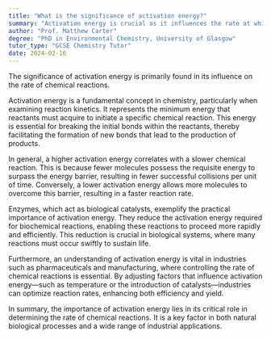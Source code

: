 ```yaml
---
title: "What is the significance of activation energy?"
summary: "Activation energy is crucial as it influences the rate at which a chemical reaction occurs, determining how quickly reactants transform into products."
author: "Prof. Matthew Carter"
degree: "PhD in Environmental Chemistry, University of Glasgow"
tutor_type: "GCSE Chemistry Tutor"
date: 2024-02-16
---
```


The significance of activation energy is primarily found in its influence on the rate of chemical reactions.

Activation energy is a fundamental concept in chemistry, particularly when examining reaction kinetics. It represents the minimum energy that reactants must acquire to initiate a specific chemical reaction. This energy is essential for breaking the initial bonds within the reactants, thereby facilitating the formation of new bonds that lead to the production of products.

In general, a higher activation energy correlates with a slower chemical reaction. This is because fewer molecules possess the requisite energy to surpass the energy barrier, resulting in fewer successful collisions per unit of time. Conversely, a lower activation energy allows more molecules to overcome this barrier, resulting in a faster reaction rate.

Enzymes, which act as biological catalysts, exemplify the practical importance of activation energy. They reduce the activation energy required for biochemical reactions, enabling these reactions to proceed more rapidly and efficiently. This reduction is crucial in biological systems, where many reactions must occur swiftly to sustain life.

Furthermore, an understanding of activation energy is vital in industries such as pharmaceuticals and manufacturing, where controlling the rate of chemical reactions is essential. By adjusting factors that influence activation energy—such as temperature or the introduction of catalysts—industries can optimize reaction rates, enhancing both efficiency and yield.

In summary, the importance of activation energy lies in its critical role in determining the rate of chemical reactions. It is a key factor in both natural biological processes and a wide range of industrial applications.
    